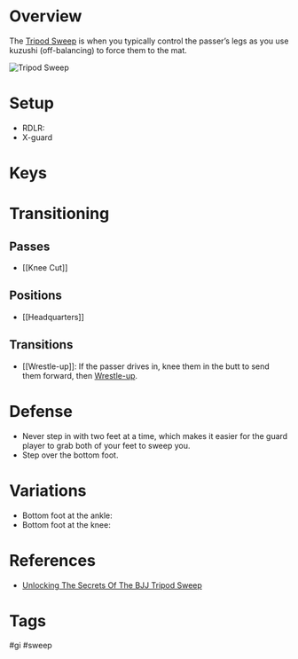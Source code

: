 # Overview
The <u>Tripod Sweep</u> is when you typically control the passer’s legs as you use kuzushi (off-balancing) to force them to the mat.

![Tripod Sweep](https://process.fs.teachablecdn.com/ADNupMnWyR7kCWRvm76Laz/resize=width:705/https://www.filepicker.io/api/file/Dq0vkRBQee7RnyBShZHw)
# Setup
- RDLR:
- X-guard
# Keys

# Transitioning
## Passes
- [[Knee Cut]]
## Positions
- [[Headquarters]]
## Transitions
- [[Wrestle-up]]: If the passer drives in, knee them in the butt to send them forward, then [Wrestle-up](obsidian://open?vault=Obsidian-BJJ-Notes&file=Transitions%2FWrestle-up).
# Defense
- Never step in with two feet at a time, which makes it easier for the guard player to grab both of your feet to sweep you.
- Step over the bottom foot.
# Variations
- Bottom foot at the ankle:
- Bottom foot at the knee:
# References
- [Unlocking The Secrets Of The BJJ Tripod Sweep](https://evolve-mma.com/blog/unlocking-the-secrets-of-the-bjj-tripod-sweep/)
# Tags
#gi #sweep 